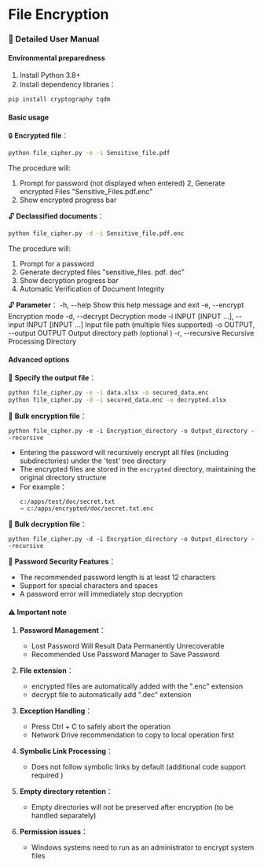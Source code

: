 # File Encryption
### 📖 Detailed User Manual

#### Environmental preparedness
1. Install Python 3.8+
2. Install dependency libraries：
```bash
pip install cryptography tqdm
```

#### Basic usage

🔒 **Encrypted file**：
```bash
python file_cipher.py -e -i Sensitive_file.pdf
```
The procedure will:
1. Prompt for password (not displayed when entered)
2, Generate encrypted Files "Sensitive_Files.pdf.enc"
3. Show encrypted progress bar

🔓 **Declassified documents**：
```bash
python file_cipher.py -d -i Sensitive_file.pdf.enc
```
The procedure will:
1. Prompt for a password
2. Generate decrypted files "sensitive_files. pdf. dec"
3. Show decryption progress bar
4. Automatic Verification of Document Integrity
   
🔓 **Parameter**：
  -h, --help            Show this help message and exit
  -e, --encrypt         Encryption mode
  -d, --decrypt         Decryption mode
  -i INPUT [INPUT ...], --input INPUT [INPUT ...]
                        Input file path (multiple files supported)
  -o OUTPUT, --output OUTPUT
                        Output directory path (optional )
  -r, --recursive       Recursive Processing Directory

#### Advanced options

📂 **Specify the output file**：
```bash
python file_cipher.py -e -i data.xlsx -o secured_data.enc
python file_cipher.py -d -i secured_data.enc -o decrypted.xlsx
```
📂 **Bulk encryption file**：
```bashi
python file_cipher.py -e -i Encryption_directory -o Output_directory --recursive
```
   - Entering the password will recursively encrypt all files (including subdirectories) under the 'test' tree directory
   - The encrypted files are stored in the `encrypted` directory, maintaining the original directory structure
   - For example：
     ```
     c:/apps/test/doc/secret.txt 
     → c:/apps/encrypted/doc/secret.txt.enc
     ```
📂 **Bulk decryption file**：
```bashi
python file_cipher.py -d -i Encryption_directory -o Output_directory --recursive
```

🔐 **Password Security Features**：
- The recommended password length is at least 12 characters
- Support for special characters and spaces
- A password error will immediately stop decryption


#### ⚠️ Important note

1. **Password Management**：
   - Lost Password Will Result Data Permanently Unrecoverable
   - Recommended Use Password Manager to Save Password

2. **File extension**：
   - encrypted files are automatically added with the ".enc" extension
   - decrypt file to automatically add ".dec" extension

3. **Exception Handling**：
   - Press Ctrl + C to safely abort the operation
   - Network Drive recommendation to copy to local operation first
     
4. **Symbolic Link Processing**：
   - Does not follow symbolic links by default (additional code support required )
   
5. **Empty directory retention**：
   - Empty directories will not be preserved after encryption (to be handled separately)
     
6. **Permission issues**：
   - Windows systems need to run as an administrator to encrypt system files

